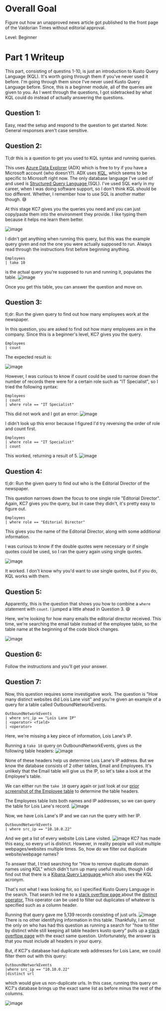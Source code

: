 # Overall Goal
Figure out how an unapproved news article got published to the front page of the Valdorian Times without editorial approval.

Level: Beginner

# Part 1 Writeup 

This part, consisting of questins 1-10, is just an introduction to Kusto Query Language (KQL). It's worth going through them if you've never used it before. I'm going through them since I've never used Kusto Query Language before. Since, this is a beginner module, all of the queries are given to you. As I went through the questions, I got sidetracked by what KQL could do instead of actually answering the questions. 

## Question 1:
Easy, read the setup and respond to the question to get started. Note: General responses aren't case sensitive.

## Question 2:
Tl;dr this is a question to get you used to KQL syntax and running queries.

This uses [Azure Data Explorer](https://dataexplorer.azure.com/publicfreecluster) (ADX) which is free to try if you have a Microsoft account (who doesn't?). ADX uses [KQL](https://learn.microsoft.com/en-us/kusto/query/?view=microsoft-fabric), which seems to be specific to Microsoft right now. The only database language I've used of and used is [Structured Query Language ](https://en.wikipedia.org/wiki/SQL?oldformat=true)(SQL). I've used SQL early in my career, when I was doing software support, so I don't think KQL should be too different. Whether, I remember how to use SQL is another matter though. 😅

At this stage KC7 gives you the queries you need and you can just copy/paste them into the environment they provide. I like typing them because it helps me learn them better. 

![image](https://github.com/user-attachments/assets/d132267a-8b4e-4bf3-b3ce-796035de3f98)

I didn't get anything when running this query, but this was the example query given and not the one you were actually supposed to run. Always read through the instructions first before beginning anything.

```
Employees 
| take 10 
```
is the actual query you're supposed to run and running it, populates the table.
![image](https://github.com/user-attachments/assets/e5ec0751-71be-4a72-bfcd-87468d19f6d7)

Once you get this table, you can answer the question and move on. 

## Question 3:

tl;dr: Run the given query to find out how many employees work at the newspaper.

In this question, you are asked to find out how many employees are in the company. Since this is a beginner's level, KC7 gives you the query. 

```
Employees
| count
```

The expected result is:

![image](https://github.com/user-attachments/assets/9f6717fe-3107-4f5c-99d7-f27cf378abcb)

However, I was curious to know if count could be used to narrow down the number of records there were for a certain role such as "IT Specialist", so I tried the following syntax:

```
Employees
| count
| where role == "IT Specialist"
```
This did not work and I got an error:
![image](https://github.com/user-attachments/assets/3051633a-3125-4f63-98e8-8a857e1c3157)

I didn't look up this error because I figured I'd try reversing the order of role and count first. 

```
Employees 
| where role == "IT Specialist"
| count
```
This worked, returning a result of 5. 
![image](https://github.com/user-attachments/assets/89e3fb12-b6bf-4955-b2f4-84ad6c255fd9)

## Question 4:

tl;dr: Run the given query to find out who is the Editorial Director of the newspaper.

This question narrows down the focus to one single role "Editorial Director". 
Again, KC7 gives you the query, but in case they didn't, it's pretty easy to figure out. 

```
Employees
| where role == "Editorial Director"
```
This gives you the name of the Editorial Director, along with some additional information. 

I was curious to know if the double quotes were necessary or if single quotes could be used, so I ran the query again using single quotes. 

![image](https://github.com/user-attachments/assets/7b2c4762-ce51-4086-90be-b0ab05d7de84)

It worked. I don't know why you'd want to use single quotes, but if you do, KQL works with them. 

## Question 5:

Apparently, this is the question that shows you how to combine a ```where``` statement with ```count```. I jumped a little ahead in Question 3. 😄

Here, we're looking for how many emails the editorial director received. This time, we're searching the email table instead of the employee table, so the table name at the beginning of the code block changes. 

![image](https://github.com/user-attachments/assets/77db506a-3aa0-42dd-91fd-ac7706af1717)

## Question 6:

Follow the instructions and you'll get your answer. 

## Question 7:

Now, this question requires some investigative work. The question is "How many distinct websites did Lois Lane visit" and you're given an example of a query for a table called OutboundNetworkEvents. 

```
OutboundNetworkEvents
| where src_ip == "Lois Lane IP"
| <operator> <field>
| <operator>
```
Here, we're missing a key piece of information, Lois Lane's IP. 

Running a `take 10` query on OutboundNetworkEvents, gives us the following table headers:
![image](https://github.com/user-attachments/assets/6385e2c2-16a0-4058-81ee-0f4925ba164a)

None of these headers help us determine Lois Lane's IP address. But we know the database consists of 2 other tables, Email and Employees. It's unlikely that the Email table will give us the IP, so let's take a look at the Employee's table. 

We can either run the `take 10` query again or just look at our [prior screenshot of the Employee table](https://github.com/user-attachments/assets/d132267a-8b4e-4bf3-b3ce-796035de3f98) to determine the table headers. 

The Employees table lists both names and IP addresses, so we can query the table for Lois Lane's record. 
![image](https://github.com/user-attachments/assets/df8ff968-6873-4b41-94a2-e3997602a2f7)

Now, we have Lois Lane's IP and we can run the query with her IP. 

```
OutboundNetworkEvents
| where src_ip == "10.10.0.22"
```
And we get a list of every website Lois Lane visited. 
![image](https://github.com/user-attachments/assets/f11a361b-600e-4fda-8043-ad1ed5f8bd8d)
KC7 has made this easy, so every url is distinct. However, in reality people will visit multiple webpages/websites multiple times. So, how do we filter out duplicate website/webpage names?

To answer that, I tried searching for "How to remove duplicate domain names using KQL" which didn't turn up many useful results, though I did find out that there is a [Kibana Query Language ](https://www.elastic.co/guide/en/kibana/current/kuery-query.html)which also uses the KQL acronym. 

That's not what I was looking for, so I specified Kusto Query Language in the search. That search led me to a [stack overflow page ](https://stackoverflow.com/questions/78384416/how-to-remove-duplicates-in-kusto-query-language)about the [distinct operator.](https://learn.microsoft.com/en-us/kusto/query/distinct-operator?view=microsoft-fabric) This operator can be used to filter out duplicates of whatever is specified such as a column header. 

Running that query gave me 5,139 records consisting of just urls. 
![image](https://github.com/user-attachments/assets/4c29422d-e082-4114-88c0-a74491dbdbed)
There is no other identifying information in this table. Thankfully, I am not the only on who has had this question as running a search for "how to filter by distinct while still keeping all table headers kusto query" pulls up a [stack overflow page](https://stackoverflow.com/questions/67077241/obtaining-all-values-from-a-table-but-with-distinct-runid) with the exact same question. Unfortunately, the answer is that you must include all headers in your query. 

But, if KC7's database had duplicate web addresses for Lois Lane, we could filter them out with this query:
```
OutboundNetworkEvents
|where src_ip == "10.10.0.22"
|distinct url
```
which would give us non-duplicate urls. In this case, running this query on KC7's database brings up the exact same list as before minus the rest of the columns. 

![image](https://github.com/user-attachments/assets/822f1125-7df6-477e-a029-2f22a3a6df2d)









